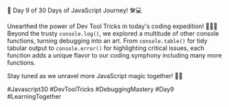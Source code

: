🚀 Day 9 of 30 Days of JavaScript Journey! 🛠️💻

Unearthed the power of Dev Tool Tricks in today's coding expedition! 🕵️‍♂️✨ Beyond the trusty `console.log()`, we explored a multitude of other console functions, turning debugging into an art. From `console.table()` for tidy tabular output to `console.error()` for highlighting critical issues, each function adds a unique flavor to our coding symphony including many more functions.

Stay tuned as we unravel more JavaScript magic together! 💬🚧

#Javascript30 #DevToolTricks #DebuggingMastery #Day9 #LearningTogether 
